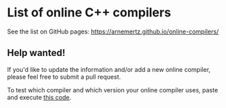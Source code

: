 # List of online C++ compilers

See the list on GitHub pages: https://arnemertz.github.io/online-compilers/


## Help wanted!

If you'd like to update the information and/or add a new online compiler, please feel free to submit a pull request.

To test which compiler and which version your online compiler uses, paste and execute [this code](https://raw.githubusercontent.com/arnemertz/online-compilers/master/compiler_version.cpp).
